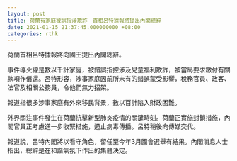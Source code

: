 ```yaml
---
layout: post
title: 荷蘭有家庭被誤指涉欺詐　首相呂特據報將提出內閣總辭
date: 2021-01-15 21:37:45.000000000 +08:00
categories: rthk
---
```


荷蘭首相呂特據報將向國王提出內閣總辭。

事件導火線是數以千計家庭，被錯誤指控涉及兒童福利欺詐，被當局要求繳付有關款項作償還。呂特形容，涉事家庭因前所未有的錯誤蒙受影響，稅務官員、政客、法官及相關公務員，令他們無力招架。

報道指很多涉事家庭有外來移民背景，數以百計陷入財政困難。

外界關注事件發生在荷蘭抗擊新型肺炎疫情的關鍵時刻。荷蘭正實施封鎖措施，內閣官員正考慮進一步收緊措施，遏止病毒傳播。呂特稍後向傳媒交代。

報道說，呂特內閣將以看守角色，留任至今年3月國會選舉有結果。內閣消息人士指出，總辭是在和諧氣氛下作出的集體決定。
